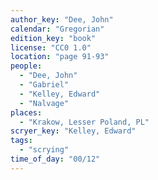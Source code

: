 ```yaml
---
author_key: "Dee, John"
calendar: "Gregorian"
edition_key: "book"
license: "CC0 1.0"
location: "page 91-93"
people:
  - "Dee, John"
  - "Gabriel"
  - "Kelley, Edward"
  - "Nalvage"
places:
  - "Krakow, Lesser Poland, PL"
scryer_key: "Kelley, Edward"
tags:
  - "scrying"
time_of_day: "00/12"
---
```

